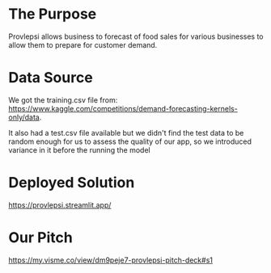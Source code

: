 # The Purpose
Provlepsi allows business to forecast of food sales for various businesses to allow them to prepare for customer demand.

# Data Source
We got the training.csv file from: https://www.kaggle.com/competitions/demand-forecasting-kernels-only/data. 

It also had a test.csv file available but we didn't find the test data to be random enough for us to assess the quality of our app, so we introduced variance in it before the running the model

# Deployed Solution
https://provlepsi.streamlit.app/

# Our Pitch
https://my.visme.co/view/dm9peje7-provlepsi-pitch-deck#s1
